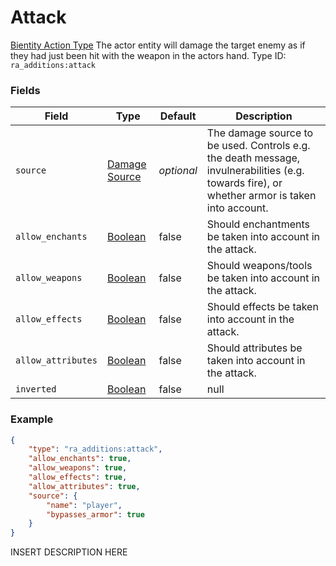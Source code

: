 # Attack
[Bientity Action Type](../bientity_action_types.md)
The actor entity will damage the target enemy as if they had just been hit with the weapon in the actors hand.
Type ID: `ra_additions:attack`
### Fields
Field | Type | Default | Description
------|------|---------|-------------
`source` | [Damage Source](../data_types/damage_source.md) | _optional_ | The damage source to be used. Controls e.g. the death message, invulnerabilities (e.g. towards fire), or whether armor is taken into account.
`allow_enchants` | [Boolean](../data_types/boolean.md) | false | Should enchantments be taken into account in the attack.
`allow_weapons` | [Boolean](../data_types/boolean.md) | false | Should weapons/tools be taken into account in the attack.
`allow_effects` | [Boolean](../data_types/boolean.md) | false | Should effects be taken into account in the attack.
`allow_attributes` | [Boolean](../data_types/boolean.md) | false | Should attributes be taken into account in the attack.
`inverted` | [Boolean](../data_types/boolean.md) | false | null

### Example
```json
{
    "type": "ra_additions:attack",
    "allow_enchants": true,
    "allow_weapons": true,
    "allow_effects": true,
    "allow_attributes": true,
    "source": {
        "name": "player",
        "bypasses_armor": true
    }
}```
INSERT DESCRIPTION HERE
